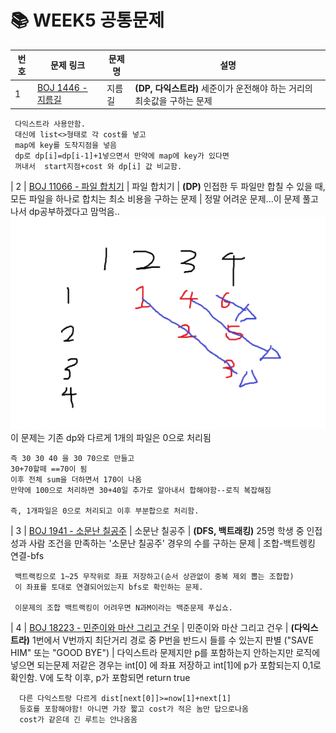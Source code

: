 
# 📚 WEEK5 공통문제

| 번호 | 문제 링크 | 문제명 | 설명 |
|-----|----------|--------|------|
| 1 | [BOJ 1446 - 지름길](https://www.acmicpc.net/problem/1446) | 지름길 | **(DP, 다익스트라)** 세준이가 운전해야 하는 거리의 최솟값을 구하는 문제 |
     다익스트라 사용안함.
     대신에 list<>형태로 각 cost를 넣고
     map에 key를 도착지점을 넣음
     dp로 dp[i]=dp[i-1]+1넣으면서 만약에 map에 key가 있다면
     꺼내서  start지점+cost 와 dp[i] 값 비교함.


| 2 | [BOJ 11066 - 파일 합치기](https://www.acmicpc.net/problem/11066) | 파일 합치기 | **(DP)** 인접한 두 파일만 합칠 수 있을 때, 모든 파일을 하나로 합치는 최소 비용을 구하는 문제 |
    정말 어려운 문제...이 문제 풀고나서 dp공부하겠다고 맘먹음..
    ![alt text](image.png)
    이 문제는 기존 dp와 다르게 1개의 파일은 0으로 처리됨

    즉 30 30 40 을 30 70으로 만들고
    30+70할떼 ==70이 됨
    이후 전체 sum을 더하면서 170이 나옴 
    만약에 100으로 처리하면 30+40일 추가로 알아내서 합해야함--로직 복잡해짐
    
    즉, 1개파일은 0으로 처리되고 이후 부분합으로 처리함.  
    

| 3 | [BOJ 1941 - 소문난 칠공주](https://www.acmicpc.net/problem/1941) | 소문난 칠공주 | **(DFS, 백트래킹)** 25명 학생 중 인접성과 사람 조건을 만족하는 '소문난 칠공주' 경우의 수를 구하는 문제 |
     조합-백트렝킹
     연결-bfs

     백트랙킹으로 1~25 무작위로 좌표 저장하고(순서 상관없이 중복 제외 뽑는 조합합)
     이 좌표를 토대로 연결되어있는지 bfs로 확인하는 문제.

     이문제의 조합 백트랙킹이 어려우면 N과M이라는 백준문제 푸십쇼.
 

| 4 | [BOJ 18223 - 민준이와 마산 그리고 건우](https://www.acmicpc.net/problem/18223) | 민준이와 마산 그리고 건우 | **(다익스트라)** 1번에서 V번까지 최단거리 경로 중 P번을 반드시 들를 수 있는지 판별 ("SAVE HIM" 또는 "GOOD BYE") |
      다익스트라 문제지만
      p를 포함하는지 안하는지만 로직에 넣으면 되는문제
      저같은 경우는 int[0] 에 좌표 저장하고 int[1]에 p가 포함되는지 0,1로 확인함.
      V에 도착 이후, p가 포함되면 return true

      다른 다익스트랑 다르게 dist[next[0]]>=now[1]+next[1]
      등호를 포함해야함! 아니면 가장 짧고 cost가 적은 놈만 답으로나옴
      cost가 같은데 긴 루트는 안나옴옴
     
